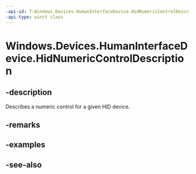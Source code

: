 ```yaml
---
-api-id: T:Windows.Devices.HumanInterfaceDevice.HidNumericControlDescription
-api-type: winrt class
---
```


<!-- Class syntax.
public class HidNumericControlDescription : Windows.Devices.HumanInterfaceDevice.IHidNumericControlDescription
-->

# Windows.Devices.HumanInterfaceDevice.HidNumericControlDescription

## -description
Describes a numeric control for a given HID device.

## -remarks
<!-- <rem>TODO: Document how the developer can obtain this class object, and add or update retriever elements as necessary.</rem>-->

## -examples

## -see-also
